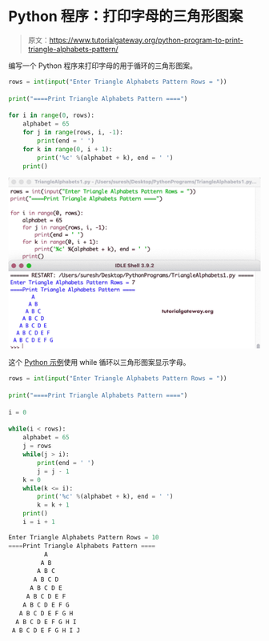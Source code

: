 # Python 程序：打印字母的三角形图案

> 原文：<https://www.tutorialgateway.org/python-program-to-print-triangle-alphabets-pattern/>

编写一个 Python 程序来打印字母的用于循环的三角形图案。

```py
rows = int(input("Enter Triangle Alphabets Pattern Rows = "))

print("====Print Triangle Alphabets Pattern ====")

for i in range(0, rows):
    alphabet = 65
    for j in range(rows, i, -1):
        print(end = ' ')
    for k in range(0, i + 1):
        print('%c' %(alphabet + k), end = ' ')
    print()
```

![Python Program to Print Triangle Alphabets Pattern](img/5800c172c139af6540cd9ef777ee2a13.png)

这个 [Python 示例](https://www.tutorialgateway.org/python-programming-examples/)使用 while 循环以三角形图案显示字母。

```py
rows = int(input("Enter Triangle Alphabets Pattern Rows = "))

print("====Print Triangle Alphabets Pattern ====")

i = 0

while(i < rows):
    alphabet = 65
    j = rows
    while(j > i):
        print(end = ' ')
        j = j - 1
    k = 0
    while(k <= i):
        print('%c' %(alphabet + k), end = ' ')
        k = k + 1
    print()
    i = i + 1
```

```py
Enter Triangle Alphabets Pattern Rows = 10
====Print Triangle Alphabets Pattern ====
          A 
         A B 
        A B C 
       A B C D 
      A B C D E 
     A B C D E F 
    A B C D E F G 
   A B C D E F G H 
  A B C D E F G H I 
 A B C D E F G H I J 
```